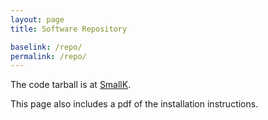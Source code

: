 ```yaml
---
layout: page
title: Software Repository

baselink: /repo/
permalink: /repo/
---
```


The code tarball is at [SmallK](https://github.com/smallk/smallk.github.io/tree/master/code).

This page also includes a pdf of the installation instructions.
